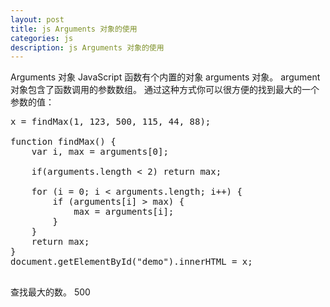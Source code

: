 ```yaml
---
layout: post
title: js Arguments 对象的使用
categories: js
description: js Arguments 对象的使用
---
```

 Arguments 对象
JavaScript 函数有个内置的对象 arguments 对象。
argument 对象包含了函数调用的参数数组。
通过这种方式你可以很方便的找到最大的一个参数的值：
 
 
<pre>
x = findMax(1, 123, 500, 115, 44, 88);
 
function findMax() {
    var i, max = arguments[0];
    
    if(arguments.length < 2) return max;
 
    for (i = 0; i < arguments.length; i++) {
        if (arguments[i] > max) {
            max = arguments[i];
        }
    }
    return max;
}
document.getElementById("demo").innerHTML = x;
 
</pre>
 
 查找最大的数。 
 500
 
